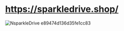 # https://sparkledrive.shop/

![NsparkleDrive e89474d136d35fe1cc83](https://github.com/youssefMoJo/Sparkle-drive/assets/48146406/77e9d692-d1d2-40e3-9356-0fd8accc27fd)
